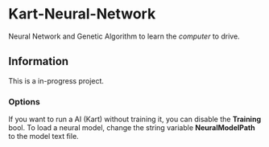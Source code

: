 # Kart-Neural-Network
Neural Network and Genetic Algorithm to learn the *computer* to drive.

## Information
This is a in-progress project.

### Options
If you want to run a AI (Kart) without training it, you can disable the **Training** bool.
To load a neural model, change the string variable **NeuralModelPath** to the model text file.
